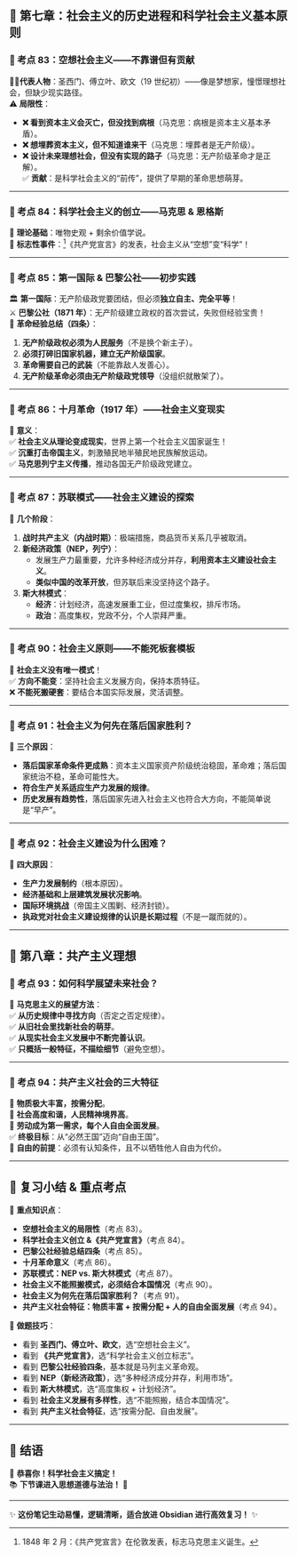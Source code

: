 
## **📖 第七章：社会主义的历史进程和科学社会主义基本原则**

### **🎯 考点 83：空想社会主义——不靠谱但有贡献**

🧙‍♂️**代表人物**：圣西门、傅立叶、欧文（19 世纪初）——像是梦想家，憧憬理想社会，但缺少现实路径。  
⚠️ **局限性**：

- **❌ 看到资本主义会灭亡，但没找到病根**（马克思：病根是资本主义基本矛盾）。
- **❌ 想埋葬资本主义，但不知道谁来干**（马克思：埋葬者是无产阶级）。
- **❌ 设计未来理想社会，但没有实现的路子**（马克思：无产阶级革命才是正解）。  
    ✅ **贡献**：是科学社会主义的“前传”，提供了早期的革命思想萌芽。

---

### **🎯 考点 84：科学社会主义的创立——马克思 & 恩格斯**

📌 **理论基础**：唯物史观 + 剩余价值学说。  
📢 **标志性事件**：[^2]《共产党宣言》的发表，社会主义从“空想”变“科学”！

---

### **🎯 考点 85：第一国际 & 巴黎公社——初步实践**

🏛 **第一国际**：无产阶级政党要团结，但必须**独立自主、完全平等**！  
⚔️ **巴黎公社（1871 年）**：无产阶级建立政权的首次尝试，失败但经验宝贵！  
📌 **革命经验总结（四条）**：

1. **无产阶级政权必须为人民服务**（不是换个新主子）。
2. **必须打碎旧国家机器，建立无产阶级国家**。
3. **革命需要自己的武装**（不能靠敌人发善心）。
4. **无产阶级革命必须由无产阶级政党领导**（没组织就散架了）。

---

### **🎯 考点 86：十月革命（1917 年）——社会主义变现实**

🚀 **意义**：  
✅ **社会主义从理论变成现实**，世界上第一个社会主义国家诞生！  
✅ **沉重打击帝国主义**，刺激殖民地半殖民地民族解放运动。  
✅ **马克思列宁主义传播**，推动各国无产阶级政党建立。

---

### **🎯 考点 87：苏联模式——社会主义建设的探索**

📌 **几个阶段**：

1. **战时共产主义（内战时期）**：极端措施，商品货币关系几乎被取消。
2. **新经济政策（NEP，列宁）**：
    - 发展生产力最重要，允许多种经济成分并存，**利用资本主义建设社会主义**。
    - **类似中国的改革开放**，但苏联后来没坚持这个路子。
3. **斯大林模式**：
    - **经济**：计划经济，高速发展重工业，但过度集权，排斥市场。
    - **政治**：高度集权，党政不分，个人崇拜严重。

---

### **🎯 考点 90：社会主义原则——不能死板套模板**

📢 **社会主义没有唯一模式**！  
✅ **方向不能变**：坚持社会主义发展方向，保持本质特征。  
❌ **不能死搬硬套**：要结合本国实际发展，灵活调整。

---

### **🎯 考点 91：社会主义为何先在落后国家胜利？**

📌 **三个原因**：

 - **落后国家革命条件更成熟**：资本主义国家资产阶级统治稳固，革命难；落后国家统治不稳，革命可能性大。
- **符合生产关系适应生产力发展的规律**。
- **历史发展有趋势性**，落后国家先进入社会主义也符合大方向，不能简单说是“早产”。

---

### **🎯 考点 92：社会主义建设为什么困难？**

📌 **四大原因**：

-  **生产力发展制约**（根本原因）。
-  **经济基础和上层建筑发展状况影响**。
-  **国际环境挑战**（帝国主义围剿、经济封锁）。
-  **执政党对社会主义建设规律的认识是长期过程**（不是一蹴而就的）。

---

## **📖 第八章：共产主义理想**

### **🎯 考点 93：如何科学展望未来社会？**

📌 **马克思主义的展望方法**：  
✅ **从历史规律中寻找方向**（否定之否定规律）。  
✅ **从旧社会里找新社会的萌芽**。  
✅ **从现实社会主义发展中不断完善认识**。  
✅ **只概括一般特征，不描绘细节**（避免空想）。

---

### **🎯 考点 94：共产主义社会的三大特征**

🎯 **物质极大丰富，按需分配**。  
🎯 **社会高度和谐，人民精神境界高**。  
🎯 **劳动成为第一需求，每个人自由全面发展**。  
✅ **终极目标**：从“必然王国”迈向“自由王国”。  
📢 **自由的前提**：必须有认知条件，且不以牺牲他人自由为代价。

---

## **📝 复习小结 & 重点考点**

📌 **重点知识点**：

- **空想社会主义的局限性**（考点 83）。
- **科学社会主义创立 &《共产党宣言》**（考点 84）。
- **巴黎公社经验总结四条**（考点 85）。
- **十月革命意义**（考点 86）。
- **苏联模式：NEP vs. 斯大林模式**（考点 87）。
- **社会主义不能照搬模式，必须结合本国情况**（考点 90）。
- **社会主义为何先在落后国家胜利？**（考点 91）。
- **共产主义社会特征：物质丰富 + 按需分配 + 人的自由全面发展**（考点 94）。

📢 **做题技巧**：

- 看到 **圣西门、傅立叶、欧文**，选“空想社会主义”。
- 看到 **《共产党宣言》**，选“科学社会主义创立标志”。
- 看到 **巴黎公社经验四条**，基本就是马列主义革命观。
- 看到 **NEP（新经济政策）**，选“多种经济成分并存，利用市场”。
- 看到 **斯大林模式**，选“高度集权 + 计划经济”。
- 看到 **社会主义发展有多样性**，选“不能照搬，结合本国情况”。
- 看到 **共产主义社会特征**，选“按需分配、自由发展”。

---

## **📌 结语**

🎉 **恭喜你！科学社会主义搞定！**  
📚 **下节课进入思想道德与法治！** 🚀

---

✨ **这份笔记生动易懂，逻辑清晰，适合放进 Obsidian 进行高效复习！** ✨

[^1]: 1848 年 2 月：《共产党宣言》在伦敦发表，标志马克思主义诞生。

[^2]: 1848 年 2 月：《共产党宣言》在伦敦发表，标志马克思主义诞生。
